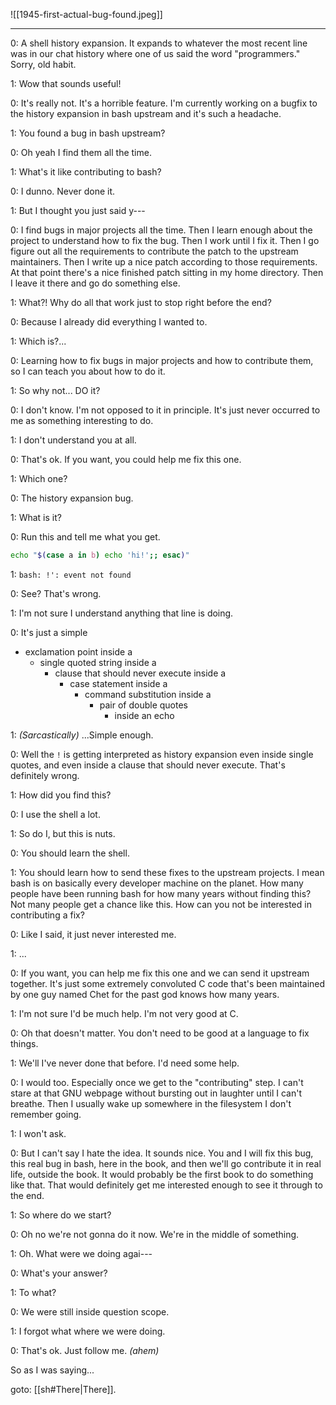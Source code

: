 ![[1945-first-actual-bug-found.jpeg]]

---

0: A shell history expansion. It expands to whatever the most recent line was in our chat history where one of us said the word "programmers." Sorry, old habit.

1: Wow that sounds useful!

0: It's really not. It's a horrible feature. I'm currently working on a bugfix to the history expansion in bash upstream and it's such a headache.

1: You found a bug in bash upstream?

0: Oh yeah I find them all the time.

1: What's it like contributing to bash?

0: I dunno. Never done it.

1: But I thought you just said y---

0: I find bugs in major projects all the time. Then I learn enough about the project to understand how to fix the bug. Then I work until I fix it. Then I go figure out all the requirements to contribute the patch to the upstream maintainers. Then I write up a nice patch according to those requirements. At that point there's a nice finished patch sitting in my home directory. Then I leave it there and go do something else.

1: What?! Why do all that work just to stop right before the end?

0: Because I already did everything I wanted to.

1: Which is?...

0: Learning how to fix bugs in major projects and how to contribute them, so I can teach you about how to do it.

1: So why not... DO it?

0: I don't know. I'm not opposed to it in principle. It's just never occurred to me as something interesting to do.

1: I don't understand you at all.

0: That's ok. If you want, you could help me fix this one.

1: Which one?

0: The history expansion bug. 

1: What is it?

0: Run this and tell me what you get.

```sh
echo "$(case a in b) echo 'hi!';; esac)"
```

1: `bash: !': event not found`

0: See? That's wrong.

1: I'm not sure I understand anything that line is doing.

0: It's just a simple
- exclamation point inside a
	- single quoted string inside a
		- clause that should never execute inside a
			- case statement inside a
				- command substitution inside a
					- pair of double quotes
						- inside an echo

1: _(Sarcastically)_ ...Simple enough.

0: Well the `!` is getting interpreted as history expansion even inside single quotes, and even inside a clause that should never execute. That's definitely wrong.

1: How did you find this?

0: I use the shell a lot.

1: So do I, but this is nuts.

0: You should learn the shell.

1: You should learn how to send these fixes to the upstream projects. I mean bash is on basically every developer machine on the planet. How many people have been running bash for how many years without finding this? Not many people get a chance like this. How can you not be interested in contributing a fix?

0: Like I said, it just never interested me.

1: ...

0: If you want, you can help me fix this one and we can send it upstream together. It's just some extremely convoluted C code that's been maintained by one guy named Chet for the past god knows how many years.

1: I'm not sure I'd be much help. I'm not very good at C.

0: Oh that doesn't matter. You don't need to be good at a language to fix things.

1: We'll I've never done that before. I'd need some help.

0: I would too. Especially once we get to the "contributing" step. I can't stare at that GNU webpage without bursting out in laughter until I can't breathe. Then I usually wake up somewhere in the filesystem I don't remember going.

1: I won't ask.

0: But I can't say I hate the idea. It sounds nice. You and I will fix this bug, this real bug in bash, here in the book, and then we'll go contribute it in real life, outside the book. It would probably be the first book to do something like that. That would definitely get me interested enough to see it through to the end.

1: So where do we start?

0: Oh no we're not gonna do it now. We're in the middle of something.

1: Oh. What were we doing agai---

0: What's your answer?

1: To what?

0: We were still inside question scope.

1: I forgot what where we were doing.

0: That's ok. Just follow me. _(ahem)_

So as I was saying...

goto: [[sh#There|There]].
